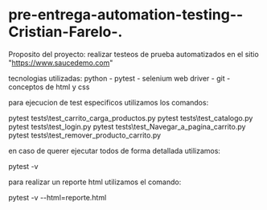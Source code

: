 # pre-entrega-automation-testing--Cristian-Farelo-.

Proposito del proyecto: realizar testeos de prueba automatizados en el sitio "https://www.saucedemo.com"

tecnologias utilizadas: python - pytest - selenium web driver - git - conceptos de html y css

para ejecucion de test especificos utilizamos los comandos:

pytest tests\test_carrito_carga_productos.py
pytest tests\test_catalogo.py
pytest tests\test_login.py
pytest tests\test_Navegar_a_pagina_carrito.py
pytest tests\test_remover_producto_carrito.py

en caso de querer ejecutar todos de forma detallada utilizamos:

pytest -v

para realizar un reporte html utilizamos el comando:

pytest -v --html=reporte.html
